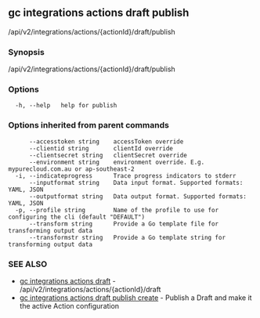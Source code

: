 ## gc integrations actions draft publish

/api/v2/integrations/actions/{actionId}/draft/publish

### Synopsis

/api/v2/integrations/actions/{actionId}/draft/publish

### Options

```
  -h, --help   help for publish
```

### Options inherited from parent commands

```
      --accesstoken string    accessToken override
      --clientid string       clientId override
      --clientsecret string   clientSecret override
      --environment string    environment override. E.g. mypurecloud.com.au or ap-southeast-2
  -i, --indicateprogress      Trace progress indicators to stderr
      --inputformat string    Data input format. Supported formats: YAML, JSON
      --outputformat string   Data output format. Supported formats: YAML, JSON
  -p, --profile string        Name of the profile to use for configuring the cli (default "DEFAULT")
      --transform string      Provide a Go template file for transforming output data
      --transformstr string   Provide a Go template string for transforming output data
```

### SEE ALSO

* [gc integrations actions draft](gc_integrations_actions_draft.html)	 - /api/v2/integrations/actions/{actionId}/draft
* [gc integrations actions draft publish create](gc_integrations_actions_draft_publish_create.html)	 - Publish a Draft and make it the active Action configuration


